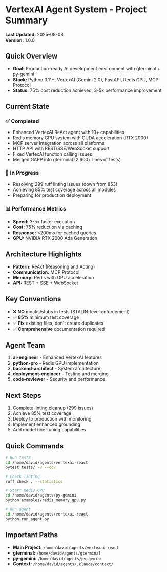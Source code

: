 # VertexAI Agent System - Project Summary

**Last Updated:** 2025-08-08  
**Version:** 1.0.0

## Quick Overview
- **Goal:** Production-ready AI development environment with gterminal + py-gemini
- **Stack:** Python 3.11+, VertexAI (Gemini 2.0), FastAPI, Redis GPU, MCP Protocol
- **Status:** 75% cost reduction achieved, 3-5x performance improvement

## Current State
### ✅ Completed
- Enhanced VertexAI ReAct agent with 10+ capabilities
- Redis memory GPU system with CUDA acceleration (RTX 2000)
- MCP server integration across all platforms
- HTTP API with REST/SSE/WebSocket support
- Fixed VertexAI function calling issues
- Merged GAPP into gterminal (2,600+ lines of tests)

### 🔧 In Progress
- Resolving 299 ruff linting issues (down from 853)
- Achieving 85% test coverage across all modules
- Preparing for production deployment

### 📊 Performance Metrics
- **Speed:** 3-5x faster execution
- **Cost:** 75% reduction via caching
- **Response:** <200ms for cached queries
- **GPU:** NVIDIA RTX 2000 Ada Generation

## Architecture Highlights
- **Pattern:** ReAct (Reasoning and Acting)
- **Communication:** MCP Protocol
- **Memory:** Redis with GPU acceleration
- **API:** REST + SSE + WebSocket

## Key Conventions
- ❌ **NO** mocks/stubs in tests (STALIN-level enforcement)
- ✅ **85%** minimum test coverage
- ✅ **Fix** existing files, don't create duplicates
- ✅ **Comprehensive** documentation required

## Agent Team
1. **ai-engineer** - Enhanced VertexAI features
2. **python-pro** - Redis GPU implementation
3. **backend-architect** - System architecture
4. **deployment-engineer** - Testing and merging
5. **code-reviewer** - Security and performance

## Next Steps
1. Complete linting cleanup (299 issues)
2. Achieve 85% test coverage
3. Deploy to production with monitoring
4. Implement enhanced grounding
5. Add model fine-tuning capabilities

## Quick Commands
```bash
# Run tests
cd /home/david/agents/vertexai-react
pytest tests/ -v --cov

# Check linting
ruff check . --statistics

# Start Redis GPU
cd /home/david/agents/py-gemini
python examples/redis_memory_gpu.py

# Run agent
cd /home/david/agents/vertexai-react
python run_agent.py
```

## Important Paths
- **Main Project:** `/home/david/agents/vertexai-react`
- **gterminal:** `/home/david/agents/gterminal`
- **py-gemini:** `/home/david/agents/py-gemini`
- **Context:** `/home/david/agents/.claude/context/`